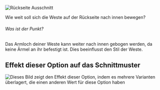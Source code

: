 ![Rückseite Ausschnitt](backinset.svg)

Wie weit soll sich die Weste auf der Rückseite nach innen bewegen?

<Note>

###### Was ist der Punkt?

Das Armloch deiner Weste kann weiter nach innen gebogen werden, da keine Ärmel an ihr befestigt ist.
Dies beeinflusst den Stil der Weste.

</Note>

## Effekt dieser Option auf das Schnittmuster

![Dieses Bild zeigt den Effekt dieser Option, indem es mehrere Varianten überlagert, die einen anderen Wert für diese Option haben](wahid_backinset_sample.svg "Effekt dieser Option auf das Schnittmuster")
